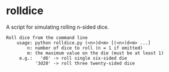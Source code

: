 # rolldice
A script for simulating rolling n-sided dice.

    Roll dice from the command line
        usage: python rolldice.py (<n>)d<m> [(<n>)d<m> ...]
            n: number of dice to roll (n = 1 if omitted)
            m: the maximum value on the die (must be at least 1)
         e.g.:   'd6' -> roll single six-sided die
               '3d20' -> roll three twenty-sided dice